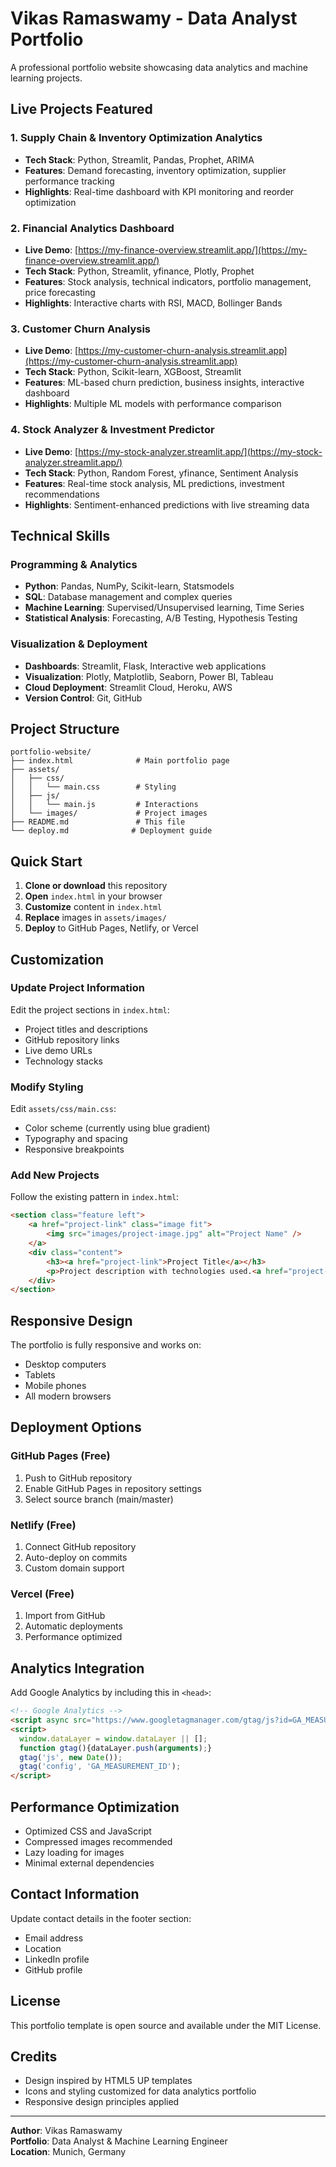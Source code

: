 # Vikas Ramaswamy - Data Analyst Portfolio

A professional portfolio website showcasing data analytics and machine learning projects.

## Live Projects Featured

### 1. Supply Chain & Inventory Optimization Analytics
- **Tech Stack**: Python, Streamlit, Pandas, Prophet, ARIMA
- **Features**: Demand forecasting, inventory optimization, supplier performance tracking
- **Highlights**: Real-time dashboard with KPI monitoring and reorder optimization

### 2. Financial Analytics Dashboard
- **Live Demo**: [https://my-finance-overview.streamlit.app/](https://my-finance-overview.streamlit.app/)
- **Tech Stack**: Python, Streamlit, yfinance, Plotly, Prophet
- **Features**: Stock analysis, technical indicators, portfolio management, price forecasting
- **Highlights**: Interactive charts with RSI, MACD, Bollinger Bands

### 3. Customer Churn Analysis
- **Live Demo**: [https://my-customer-churn-analysis.streamlit.app](https://my-customer-churn-analysis.streamlit.app)
- **Tech Stack**: Python, Scikit-learn, XGBoost, Streamlit
- **Features**: ML-based churn prediction, business insights, interactive dashboard
- **Highlights**: Multiple ML models with performance comparison

### 4. Stock Analyzer & Investment Predictor
- **Live Demo**: [https://my-stock-analyzer.streamlit.app/](https://my-stock-analyzer.streamlit.app/)
- **Tech Stack**: Python, Random Forest, yfinance, Sentiment Analysis
- **Features**: Real-time stock analysis, ML predictions, investment recommendations
- **Highlights**: Sentiment-enhanced predictions with live streaming data

## Technical Skills

### Programming & Analytics
- **Python**: Pandas, NumPy, Scikit-learn, Statsmodels
- **SQL**: Database management and complex queries
- **Machine Learning**: Supervised/Unsupervised learning, Time Series
- **Statistical Analysis**: Forecasting, A/B Testing, Hypothesis Testing

### Visualization & Deployment
- **Dashboards**: Streamlit, Flask, Interactive web applications
- **Visualization**: Plotly, Matplotlib, Seaborn, Power BI, Tableau
- **Cloud Deployment**: Streamlit Cloud, Heroku, AWS
- **Version Control**: Git, GitHub

## Project Structure

```
portfolio-website/
├── index.html              # Main portfolio page
├── assets/
│   ├── css/
│   │   └── main.css        # Styling
│   ├── js/
│   │   └── main.js         # Interactions
│   └── images/             # Project images
├── README.md               # This file
└── deploy.md              # Deployment guide
```

## Quick Start

1. **Clone or download** this repository
2. **Open** `index.html` in your browser
3. **Customize** content in `index.html`
4. **Replace** images in `assets/images/`
5. **Deploy** to GitHub Pages, Netlify, or Vercel

## Customization

### Update Project Information
Edit the project sections in `index.html`:
- Project titles and descriptions
- GitHub repository links
- Live demo URLs
- Technology stacks

### Modify Styling
Edit `assets/css/main.css`:
- Color scheme (currently using blue gradient)
- Typography and spacing
- Responsive breakpoints

### Add New Projects
Follow the existing pattern in `index.html`:
```html
<section class="feature left">
    <a href="project-link" class="image fit">
        <img src="images/project-image.jpg" alt="Project Name" />
    </a>
    <div class="content">
        <h3><a href="project-link">Project Title</a></h3>
        <p>Project description with technologies used.<a href="project-link"> View Project</a></p>
    </div>
</section>
```

## Responsive Design

The portfolio is fully responsive and works on:
- Desktop computers
- Tablets
- Mobile phones
- All modern browsers

## Deployment Options

### GitHub Pages (Free)
1. Push to GitHub repository
2. Enable GitHub Pages in repository settings
3. Select source branch (main/master)

### Netlify (Free)
1. Connect GitHub repository
2. Auto-deploy on commits
3. Custom domain support

### Vercel (Free)
1. Import from GitHub
2. Automatic deployments
3. Performance optimized

## Analytics Integration

Add Google Analytics by including this in `<head>`:
```html
<!-- Google Analytics -->
<script async src="https://www.googletagmanager.com/gtag/js?id=GA_MEASUREMENT_ID"></script>
<script>
  window.dataLayer = window.dataLayer || [];
  function gtag(){dataLayer.push(arguments);}
  gtag('js', new Date());
  gtag('config', 'GA_MEASUREMENT_ID');
</script>
```

## Performance Optimization

- Optimized CSS and JavaScript
- Compressed images recommended
- Lazy loading for images
- Minimal external dependencies

## Contact Information

Update contact details in the footer section:
- Email address
- Location
- LinkedIn profile
- GitHub profile

## License

This portfolio template is open source and available under the MIT License.

## Credits

- Design inspired by HTML5 UP templates
- Icons and styling customized for data analytics portfolio
- Responsive design principles applied

---

**Author**: Vikas Ramaswamy  
**Portfolio**: Data Analyst & Machine Learning Engineer  
**Location**: Munich, Germany